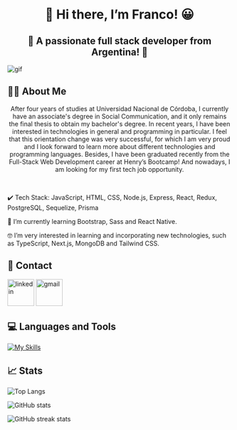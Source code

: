 <h1 align="center">👋 Hi there, I’m Franco! 😀</h1>
<h2 align="center">🚀 A passionate full stack developer from Argentina! 🚀</h2>
<img src="https://github.com/Francormin/Francormin/blob/main/assets/profile-gif.gif" alt="gif" />

## 👨‍💻 About Me
<p align="center">After four years of studies at Universidad Nacional de Córdoba, I currently have an associate's degree in Social Communication, and it only remains the final thesis to obtain my bachelor's degree. In recent years, I have been interested in technologies in general and programming in particular. I feel that this orientation change was very successful, for which I am very proud and I look forward to learn more about different technologies and programming languages. Besides, I have been graduated recently from the Full-Stack Web Development career at Henry’s Bootcamp! And nowadays, I am looking for my first tech job opportunity.</p>
<br>

✔️ Tech Stack: JavaScript, HTML, CSS, Node.js, Express, React, Redux, PostgreSQL, Sequelize, Prisma

🌱 I’m currently learning Bootstrap, Sass and React Native.

🤓 I’m very interested in learning and incorporating new technologies, such as TypeScript, Next.js, MongoDB and Tailwind CSS.

## 🔗 Contact
[<img src="https://cdn-icons-png.flaticon.com/512/145/145807.png" alt="linkedin" height="60">](https://www.linkedin.com/in/franco-corniglione/)
[<img src="https://cdn-icons-png.flaticon.com/512/732/732200.png" alt="gmail" height="60">](mailto:francocorniglione5@gmail.com)
<br>

## 💻 Languages and Tools
[![My Skills](https://skillicons.dev/icons?i=js,html,css,nodejs,express,react,redux,postgres,prisma,git,github,vscode,figma)](https://skillicons.dev)
<br>

## 📈 Stats
![Top Langs](https://github-readme-stats-sigma-five.vercel.app/api/top-langs/?username=Francormin&theme=dark)

![GitHub stats](https://github-readme-stats-sigma-five.vercel.app/api?username=francormin&show_icons=true&theme=dark)

![GitHub streak stats](https://streak-stats.demolab.com/?user=Francormin&theme=dark)
